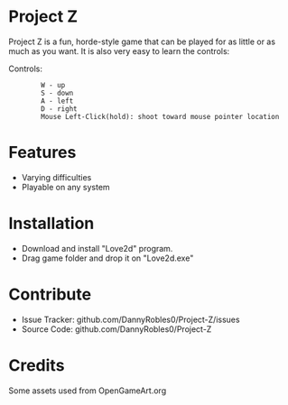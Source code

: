 Project Z
=======
 
Project Z is a fun, horde-style game that can be played for as little or as much as you want. It is also very easy to learn the controls:
 
Controls:

            W - up
            S - down
            A - left
            D - right 
            Mouse Left-Click(hold): shoot toward mouse pointer location
 
Features
=======
- Varying difficulties
- Playable on any system
 
Installation
============

- Download and install "Love2d" program.
- Drag game folder and drop it on "Love2d.exe"
 
Contribute
=========
 
- Issue Tracker: github.com/DannyRobles0/Project-Z/issues
- Source Code: github.com/DannyRobles0/Project-Z

Credits
=======
Some assets used from OpenGameArt.org
